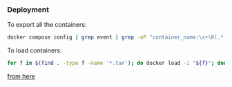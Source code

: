 ### Deployment

To export all the containers:
```bash
docker compose config | grep event | grep -oP "container_name:\s+\K(.*)" | while read cn; do docker save "${cn}" > "${cn}.tar"; done
```

To load containers:
```bash
for f in $(find . -type f -name '*.tar'); do docker load -i "${f}"; done
```

[from here](https://stackoverflow.com/a/77523363) 